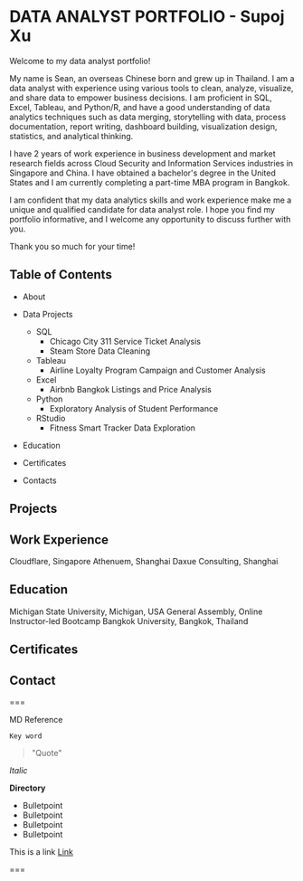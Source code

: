 # DATA ANALYST PORTFOLIO - Supoj Xu

Welcome to my data analyst portfolio!

My name is Sean, an overseas Chinese born and grew up in Thailand. I am a data analyst with experience using various tools to clean, analyze, visualize, and share data to empower business decisions. I am proficient in SQL, Excel, Tableau, and Python/R, and have a good understanding of data analytics techniques such as data merging, storytelling with data, process documentation, report writing, dashboard building, visualization design, statistics, and analytical thinking.

I have 2 years of work experience in business development and market research fields across Cloud Security and Information Services industries in Singapore and China. I have obtained a bachelor's degree in the United States and I am currently completing a part-time MBA program in Bangkok.

I am confident that my data analytics skills and work experience make me a unique and qualified candidate for data analyst role. I hope you find my portfolio informative, and I welcome any opportunity to discuss further with you.

Thank you so much for your time!

## Table of Contents

* About
  
* Data Projects
  
   * SQL
      * Chicago City 311 Service Ticket Analysis
      * Steam Store Data Cleaning 
   * Tableau
      * Airline Loyalty Program Campaign and Customer Analysis
   * Excel
      * Airbnb Bangkok Listings and Price Analysis
   * Python
      * Exploratory Analysis of Student Performance 
   * RStudio
      * Fitness Smart Tracker Data Exploration

* Education

* Certificates

* Contacts

## Projects
## Work Experience
Cloudflare, Singapore
Athenuem, Shanghai
Daxue Consulting, Shanghai

## Education
Michigan State University, Michigan, USA
General Assembly, Online Instructor-led Bootcamp
Bangkok University, Bangkok, Thailand

## Certificates
## Contact






===

MD Reference

`Key word`
> "Quote"

*Italic*

**Directory**
* Bulletpoint
* Bulletpoint
* Bulletpoint
* Bulletpoint

This is a link [Link](www.google.com)

===
